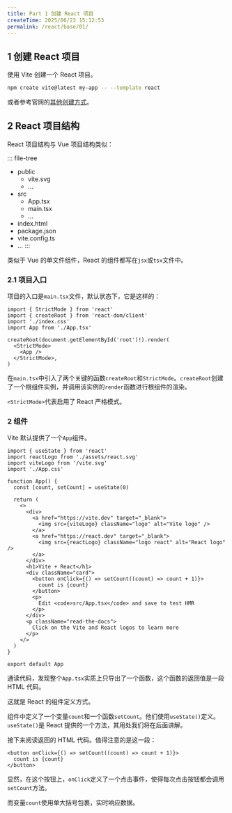 ```yaml
---
title: Part 1 创建 React 项目
createTime: 2025/06/23 15:12:53
permalink: /react/base/01/
---
```


## 1 创建 React 项目

使用 Vite 创建一个 React 项目。

```bash
npm create vite@latest my-app -- --template react
```

或者参考官网的[其他创建方式](https://react.dev/learn/installation)。

## 2 React 项目结构

React 项目结构与 Vue 项目结构类似：

::: file-tree

- public
  - vite.svg
  - ...
- src
  - App.tsx
  - main.tsx
  - ...
- index.html
- package.json
- vite.config.ts 
- ...
:::

类似于 Vue 的单文件组件，React 的组件都写在`jsx`或`tsx`文件中。

### 2.1 项目入口

项目的入口是`main.tsx`文件，默认状态下，它是这样的：

```tsx
import { StrictMode } from 'react'
import { createRoot } from 'react-dom/client'
import './index.css'
import App from './App.tsx'

createRoot(document.getElementById('root')!).render(
  <StrictMode>
    <App />
  </StrictMode>,
)
```

在`main.tsx`中引入了两个关键的函数`createRoot`和`StrictMode`。`createRoot`创建了一个根组件实例，并调用该实例的`render`函数进行根组件的渲染。

`<StrictMode>`代表启用了 React 严格模式。

### 2 组件

Vite 默认提供了一个`App`组件。

```tsx
import { useState } from 'react'
import reactLogo from './assets/react.svg'
import viteLogo from '/vite.svg'
import './App.css'

function App() {
  const [count, setCount] = useState(0)

  return (
    <>
      <div>
        <a href="https://vite.dev" target="_blank">
          <img src={viteLogo} className="logo" alt="Vite logo" />
        </a>
        <a href="https://react.dev" target="_blank">
          <img src={reactLogo} className="logo react" alt="React logo" />
        </a>
      </div>
      <h1>Vite + React</h1>
      <div className="card">
        <button onClick={() => setCount((count) => count + 1)}>
          count is {count}
        </button>
        <p>
          Edit <code>src/App.tsx</code> and save to test HMR
        </p>
      </div>
      <p className="read-the-docs">
        Click on the Vite and React logos to learn more
      </p>
    </>
  )
}

export default App
```

通读代码，发现整个`App.tsx`实质上只导出了一个函数，这个函数的返回值是一段 HTML 代码。

这就是 React 的组件定义方式。

组件中定义了一个变量`count`和一个函数`setCount`。他们使用`useState()`定义。`useState()`是 React 提供的一个方法，其用处我们将在后面讲解。

接下来阅读返回的 HTML 代码。值得注意的是这一段：

```tsx
<button onClick={() => setCount((count) => count + 1)}>
  count is {count}
</button>
```

显然，在这个按钮上，`onClick`定义了一个点击事件，使得每次点击按钮都会调用`setCount`方法。

而变量`count`使用单大括号包裹，实时响应数据。